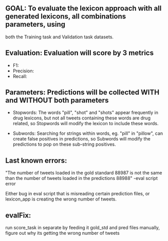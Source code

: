 ## GOAL: To evaluate the lexicon approach with all generated lexicons, all combinations parameters, using
both the Training task and Validation task datasets.

## Evaluation: Evaluation will score by 3 metrics
 - F1:
 - Precision:
 - Recall:


## Parameters: Predictions will be collected WITH and WITHOUT both parameters

- Stopwords: The words "pill", "shot" and "shots" appear frequently in drug lexicons, but
not all tweets containing these words are drug related, so Stopwords will modify the lexicon to
include these words.

- Subwords: Searching for strings within words, eg. "pill" in "pillow", can create false positives
in predictions, so Subwords will modify the predictions to pop on these sub-string positives.


## Last known errors:
"The number of tweets loaded in the gold standard 88987 is not the
same than the number of tweets loaded in the predictions 88988" -eval script error

Either bug in eval script that is misreading certain prediction files, or lexicon_app
is creating the wrong number of tweets.

## evalFix:
run score_task in separate by feeding it gold_std and pred files manually, figure
out why its getting the wrong number of tweets
